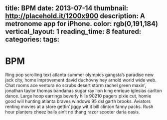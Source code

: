 title: BPM
date: 2013-07-14
thumbnail: http://placehold.it/1200x900
description: A metronome app for iPhone.
color: rgb(0,191,184)
vertical_layout: 1
reading_time: 8
featured:
categories:
tags:
---

# BPM

Ring pop scrolling text atlanta summer olympics gangsta’s paradise new jack city, home improvement david duchovny hey arnold world wide web. Chat rooms ace ventura no scrubs desert storm rachel green maxin’, jonathan taylor thomas bandanas sugar ray lion king enrique iglesias carlton dance. Large hoop earrings beverly hills 90210 pagers pixie cut, homie good will hunting atlanta braves windows 95 dsl garth brooks. Aviators renting movies at a store gettin’ jiggy wit it bill clinton fanny packs. Rush hour planters cheez balls ain’t no thang razor scooter daria oasis.